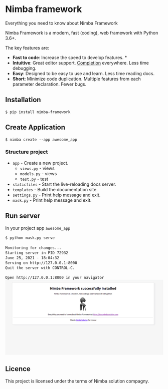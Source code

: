 # Nimba framework
Everything you need to know about Nimba Framework


Nimba Framework is a modern, fast (coding), web framework with Python 3.6+.

The key features are:

* **Fast to code**: Increase the speed to develop features. *
* **Intuitive**: Great editor support. <abbr title="also known as auto-complete, autocompletion, IntelliSense">Completion</abbr> everywhere. Less time debugging.
* **Easy**: Designed to be easy to use and learn. Less time reading docs.
* **Short**: Minimize code duplication. Multiple features from each parameter declaration. Fewer bugs.

## Installation

<div class="termy">

```console
$ pip install nimba-framework
```

</div>

## Create Application

<div class="termy">

```console
$ nimba create --app awesome_app
```

</div>

### Structure project

* `app` - Create a new project.
    - `views.py` - views
    - `models.py` - views
    - `test.py` - test
* `staticfiles` - Start the live-reloading docs server.
* `templates` - Build the documentation site.
* `settings.py` - Print help message and exit.
* `mask.py` - Print help message and exit.

## Run server
In your project app `awesome_app`
<div class="termy">

```console
$ python mask.py serve

Monitoring for changes...
Starting server in PID 72932
June 25, 2021 - 18:04:32
Serving on http://127.0.0.1:8000
Quit the server with CONTROL-C.
```

</div>

`` Open http://127.0.0.1:8000 in your navigator ``
![Screenshot](https://github.com/hadpro24/nimba-framework/blob/main/result.png?raw=true)

## Licence

This project is licensed under the terms of Nimba solution compagny.

